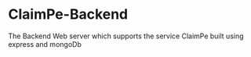 # ClaimPe-Backend
The Backend Web server which supports the service ClaimPe built using express and mongoDb
